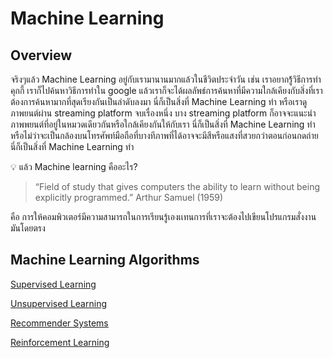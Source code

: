 # Machine Learning

## Overview

จริงๆแล้ว Machine Learning อยู่กับเรามานานมากแล้วในชีวิตประจำวัน เช่น เราอยากรู้้วิธีการทำคุกกี้ เราก็ไปค้นหาวิธีการทำใน google แล้วเราก็จะได้ผลลัพธ์การค้นหาที่มีความใกล้เคียงกับสิ่งที่เราต้องการค้นหามากที่สุดเรียงกันเป็นลำดับลงมา นี่ก็เป็นสิ่งที่ Machine Learning ทำ หรือเราดูภาพยนต์ผ่าน streaming platform จบเรื่องหนึ่ง บาง streaming platform ก็อาจจะแนะนำภาพพยนต์ที่อยู่ในหมวดเดียวกันหรือใกล้เคียงกันให้กับเรา นี่ก็เป็นสิ่งที่ Machine Learning ทำ หรือไม่ว่าจะเป็นกล้องบนโทรศัพท์มือถือที่บางทีภาพที่ได้อาจจะมีสีหรือแสงที่สวยกว่าตอนก่อนกดถ่าย นี่ก็เป็นสิ่งที่ Machine Learning ทำ

<aside>
💡 แล้ว Machine learning คืออะไร?

> “Field of study that gives computers the ability to learn without being explicitly programmed.” 
Arthur Samuel (1959)
> 

คือ การให้คอมพิวเตอร์มีความสามารถในการเรียนรู้เองเเทนการที่เราจะต้องไปเขียนโปรแกรมสั่งงานมันโดยตรง

</aside>

## Machine Learning Algorithms

[Supervised Learning](Machine%20Learning/Supervised%20Learning.md)

[Unsupervised Learning](Machine%20Learning/Unsupervised%20Learning.md)

[Recommender Systems](Machine%20Learning/Recommender%20Systems.md)

[Reinforcement Learning](Machine%20Learning/Reinforcement%20Learning.md)
